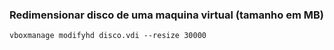 
### Redimensionar disco de uma maquina virtual (tamanho em MB)
```shell
vboxmanage modifyhd disco.vdi --resize 30000
```
